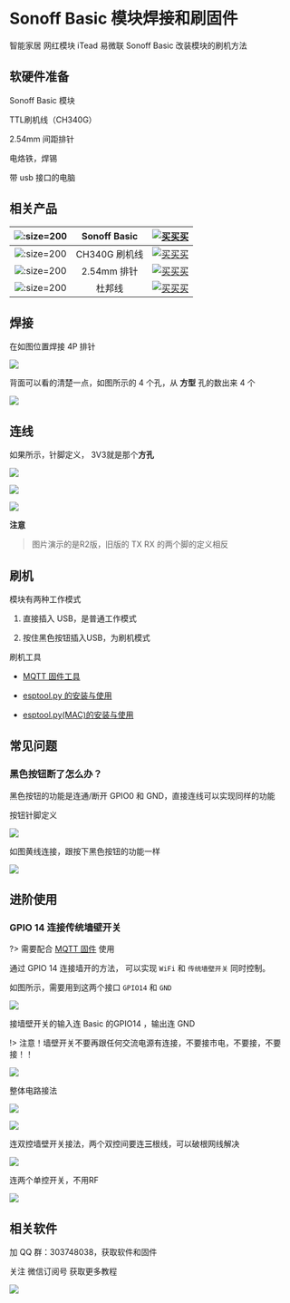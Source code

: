 # Sonoff Basic 模块焊接和刷固件

智能家居 网红模块 iTead 易微联 Sonoff Basic 改装模块的刷机方法

## 软硬件准备

Sonoff Basic 模块

TTL刷机线（CH340G）

2.54mm 间距排针 

电烙铁，焊锡

带 usb 接口的电脑

## 相关产品

| ![](http://pic.airijia.com/doc/20181122162053.png ':size=200')| Sonoff Basic |  [![买买买](http://cdn.airijia.com/b6eca8da724952cc0251.gif ':size=150')](https://item.taobao.com/item.htm?id=551950726641) |
|:-:|:-:|:-:|
| ![](http://pic.airijia.com/doc/20181122161759.png ':size=200')| CH340G 刷机线 |  [![买买买](http://cdn.airijia.com/b6eca8da724952cc0251.gif ':size=150')](https://item.taobao.com/item.htm?id=45528507062) |
| ![](http://pic.airijia.com/doc/20181122162258.png ':size=200')| 2.54mm 排针 |  [![买买买](http://cdn.airijia.com/b6eca8da724952cc0251.gif ':size=150')](https://item.taobao.com/item.htm?id=551916669247) |
| ![](http://pic.airijia.com/doc/20181122162418.png ':size=200')| 杜邦线 |  [![买买买](http://cdn.airijia.com/b6eca8da724952cc0251.gif ':size=150')](https://item.taobao.com/item.htm?id=45608073136) |



## 焊接

在如图位置焊接 4P 排针

![](https://ws1.sinaimg.cn/large/007fN5Xegy1fv98s4ndw1j30rs0fix4y.jpg)

背面可以看的清楚一点，如图所示的 4 个孔，从 **方型** 孔的数出来 4 个

![](https://ws1.sinaimg.cn/large/007fN5Xegy1fv99s6f1nyj315o0ndb2a.jpg)



## 连线

如果所示，针脚定义， 3V3就是那个**方孔**

![](https://ws1.sinaimg.cn/large/007fN5Xegy1fv99j8cdr8j30m80b9qhb.jpg)

![](https://ws1.sinaimg.cn/large/007fN5Xegy1fv98g4cpmfj30m80m87i5.jpg)

![](https://ws1.sinaimg.cn/large/007fN5Xegy1fv98fip4v9j30m80m8asf.jpg)

**注意**

> 图片演示的是R2版，旧版的 TX RX 的两个脚的定义相反

## 刷机

模块有两种工作模式

1. 直接插入 USB，是普通工作模式

2. 按住黑色按钮插入USB，为刷机模式



刷机工具

- [MQTT 固件工具](diy/flasher)


- [esptool.py 的安装与使用](diy/esptool)
- [esptool.py(MAC)的安装与使用](diy/esptool_mac)



## 常见问题

### 黑色按钮断了怎么办？

黑色按钮的功能是连通/断开 GPIO0 和 GND，直接连线可以实现同样的功能


按钮针脚定义

![](http://pic.airijia.com/doc/20181213091422.png)


如图黄线连接，跟按下黑色按钮的功能一样


![](http://pic.airijia.com/doc/20181213092335.png)






## 进阶使用

### GPIO 14 连接传统墙壁开关


?> 需要配合 [MQTT 固件](mqtt/) 使用

通过 GPIO 14 连接墙开的方法， 可以实现 `WiFi` 和 `传统墙壁开关` 同时控制。


如图所示，需要用到这两个接口 `GPIO14` 和 `GND`

![](https://ws1.sinaimg.cn/large/007fN5Xegy1fxftesc3voj30rc0f21gx.jpg)


接墙壁开关的输入连 Basic 的GPIO14 ，输出连 GND

!> 注意！墙壁开关不要再跟任何交流电源有连接，不要接市电，不要接，不要接！！

![](https://ws1.sinaimg.cn/large/007fN5Xegy1fxfqzw9lnej308c08qjtc.jpg)



整体电路接法

![](http://pic.airijia.com/doc/20181125154712.png)


![](http://pic.airijia.com/doc/20181125154721.png)


连双控墙壁开关接法，两个双控间要连**三**根线，可以破根网线解决

![](http://pic.airijia.com/doc/20181125150723.png)


连两个单控开关，不用RF

![](http://pic.airijia.com/doc/20181125160337.png)

## 相关软件

加 QQ 群：303748038，获取软件和固件


关注 微信订阅号 获取更多教程

![](https://ws1.sinaimg.cn/large/007fN5Xegy1fv99qfit90j30by0byjsh.jpg)